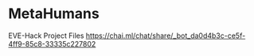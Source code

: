 # MetaHumans
EVE-Hack Project Files
https://chai.ml/chat/share/_bot_da0d4b3c-ce5f-4ff9-85c8-33335c227802

